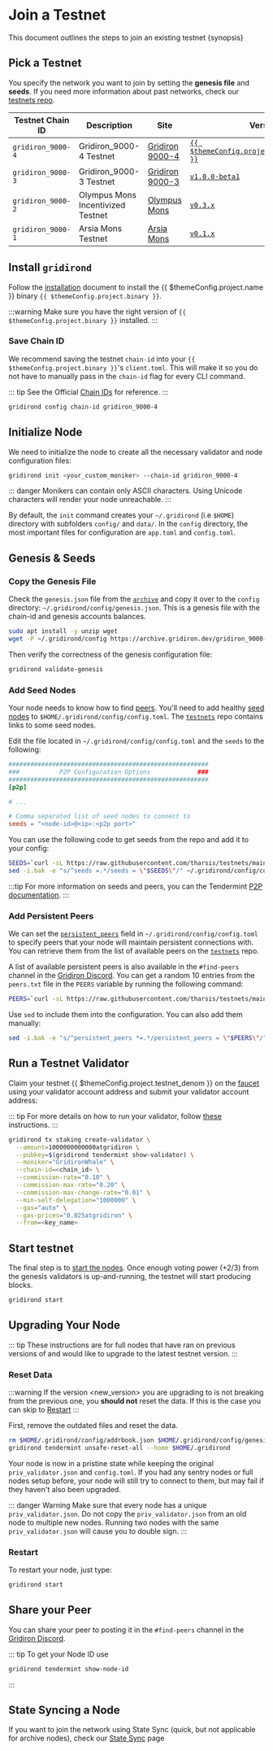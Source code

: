 <!--
order: 4
-->

# Join a Testnet

This document outlines the steps to join an existing testnet {synopsis}

## Pick a Testnet

You specify the network you want to join by setting the **genesis file** and **seeds**. If you need more information about past networks, check our [testnets repo](https://github.com/gridiron/testnets).

| Testnet Chain ID | Description                       | Site                                                                       | Version                                                                                  | Status  |
| ---------------- | --------------------------------- | -------------------------------------------------------------------------- | ---------------------------------------------------------------------------------------- | ------- |
| `gridiron_9000-4`   | Gridiron_9000-4 Testnet              | [Gridiron 9000-4](https://github.com/gridiron/testnets/tree/main/gridiron_9000-4) | [`{{ $themeConfig.project.testnet_version }}`](https://github.com/gridiron/gridiron/releases) | `Live`  |
| `gridiron_9000-3`   | Gridiron_9000-3 Testnet              | [Gridiron 9000-3](https://github.com/gridiron/testnets/tree/main/gridiron_9000-3) | [`v1.0.0-beta1`](https://github.com/gridiron/gridiron/releases/tag/v1.0.0-beta1)             | `Stale` |
| `gridiron_9000-2`   | Olympus Mons Incentivized Testnet | [Olympus Mons](https://github.com/gridiron/testnets/tree/main/olympus_mons) | [`v0.3.x`](https://github.com/gridiron/gridiron/releases)                                    | `Stale` |
| `gridiron_9000-1`   | Arsia Mons Testnet                | [Arsia Mons](https://github.com/gridiron/testnets/tree/main/arsia_mons)     | [`v0.1.x`](https://github.com/gridiron/gridiron/releases)                                    | `Stale` |

## Install `gridirond`

Follow the [installation](./quickstart/installation.md) document to install the {{ $themeConfig.project.name }} binary `{{ $themeConfig.project.binary }}`.

:::warning
Make sure you have the right version of `{{ $themeConfig.project.binary }}` installed.
:::

### Save Chain ID

We recommend saving the testnet `chain-id` into your `{{ $themeConfig.project.binary }}`'s `client.toml`. This will make it so you do not have to manually pass in the `chain-id` flag for every CLI command.

::: tip
See the Official [Chain IDs](./../users/technical_concepts/chain_id.md#official-chain-ids) for reference.
:::

```bash
gridirond config chain-id gridiron_9000-4
```

## Initialize Node

We need to initialize the node to create all the necessary validator and node configuration files:

```bash
gridirond init <your_custom_moniker> --chain-id gridiron_9000-4
```

::: danger
Monikers can contain only ASCII characters. Using Unicode characters will render your node unreachable.
:::

By default, the `init` command creates your `~/.gridirond` (i.e `$HOME`) directory with subfolders `config/` and `data/`.
In the `config` directory, the most important files for configuration are `app.toml` and `config.toml`.

## Genesis & Seeds

### Copy the Genesis File

Check the `genesis.json` file from the [`archive`](https://archive.gridiron.dev/gridiron_9000-4/genesis.json) and copy it over to the `config` directory: `~/.gridirond/config/genesis.json`. This is a genesis file with the chain-id and genesis accounts balances.

```bash
sudo apt install -y unzip wget
wget -P ~/.gridirond/config https://archive.gridiron.dev/gridiron_9000-4/genesis.json
```

Then verify the correctness of the genesis configuration file:

```bash
gridirond validate-genesis
```

### Add Seed Nodes

Your node needs to know how to find [peers](https://docs.tendermint.com/v0.34/tendermint-core/using-tendermint.html#peers). You'll need to add healthy [seed nodes](https://docs.tendermint.com/v0.34/tendermint-core/using-tendermint.html#seed) to `$HOME/.gridirond/config/config.toml`. The [`testnets`](https://github.com/gridiron/testnets) repo contains links to some seed nodes.

Edit the file located in `~/.gridirond/config/config.toml` and the `seeds` to the following:

```toml
#######################################################
###           P2P Configuration Options             ###
#######################################################
[p2p]

# ...

# Comma separated list of seed nodes to connect to
seeds = "<node-id>@<ip>:<p2p port>"
```

You can use the following code to get seeds from the repo and add it to your config:

```bash
SEEDS=`curl -sL https://raw.githubusercontent.com/tharsis/testnets/main/gridiron_9000-4/seeds.txt | awk '{print $1}' | paste -s -d, -`
sed -i.bak -e "s/^seeds =.*/seeds = \"$SEEDS\"/" ~/.gridirond/config/config.toml
```

:::tip
For more information on seeds and peers, you can the Tendermint [P2P documentation](https://docs.tendermint.com/master/spec/p2p/peer.html).
:::

### Add Persistent Peers

We can set the [`persistent_peers`](https://docs.tendermint.com/v0.34/tendermint-core/using-tendermint.html#persistent-peer) field in `~/.gridirond/config/config.toml` to specify peers that your node will maintain persistent connections with. You can retrieve them from the list of
available peers on the [`testnets`](https://github.com/gridiron/testnets) repo.

A list of available persistent peers is also available in the `#find-peers` channel in the [Gridiron Discord](https://discord.gg/gridiron). You can get a random 10 entries from the `peers.txt` file in the `PEERS` variable by running the following command:

```bash
PEERS=`curl -sL https://raw.githubusercontent.com/tharsis/testnets/main/gridiron_9000-4/peers.txt | sort -R | head -n 10 | awk '{print $1}' | paste -s -d, -`
```

Use `sed` to include them into the configuration. You can also add them manually:

```bash
sed -i.bak -e "s/^persistent_peers *=.*/persistent_peers = \"$PEERS\"/" ~/.gridirond/config/config.toml
```

## Run a Testnet Validator

Claim your testnet {{ $themeConfig.project.testnet_denom }} on the [faucet](./../developers/testnet/faucet.md) using your validator account address and submit your validator account address:

::: tip
For more details on how to run your validator, follow [these](./setup/run_validator.md) instructions.
:::

```bash
gridirond tx staking create-validator \
  --amount=1000000000000atgridiron \
  --pubkey=$(gridirond tendermint show-validator) \
  --moniker="GridironWhale" \
  --chain-id=<chain_id> \
  --commission-rate="0.10" \
  --commission-max-rate="0.20" \
  --commission-max-change-rate="0.01" \
  --min-self-delegation="1000000" \
  --gas="auto" \
  --gas-prices="0.025atgridiron" \
  --from=<key_name>
```

## Start testnet

The final step is to [start the nodes](./quickstart/run_node.md#start-node). Once enough voting power (+2/3) from the genesis validators is up-and-running, the testnet will start producing blocks.

```bash
gridirond start
```

## Upgrading Your Node

::: tip
These instructions are for full nodes that have ran on previous versions of and would like to upgrade to the latest testnet version.
:::

### Reset Data

:::warning
If the version <new_version> you are upgrading to is not breaking from the previous one, you **should not** reset the data. If this is the case you can skip to [Restart](#restart)
:::

First, remove the outdated files and reset the data.

```bash
rm $HOME/.gridirond/config/addrbook.json $HOME/.gridirond/config/genesis.json
gridirond tendermint unsafe-reset-all --home $HOME/.gridirond
```

Your node is now in a pristine state while keeping the original `priv_validator.json` and `config.toml`. If you had any sentry nodes or full nodes setup before,
your node will still try to connect to them, but may fail if they haven't also
been upgraded.

::: danger Warning
Make sure that every node has a unique `priv_validator.json`. Do not copy the `priv_validator.json` from an old node to multiple new nodes. Running two nodes with the same `priv_validator.json` will cause you to double sign.
:::

### Restart

To restart your node, just type:

```bash
gridirond start
```

## Share your Peer

You can share your peer to posting it in the `#find-peers` channel in the [Gridiron Discord](https://discord.gg/gridiron).

::: tip
To get your Node ID use

```bash
gridirond tendermint show-node-id
```

:::

## State Syncing a Node

If you want to join the network using State Sync (quick, but not applicable for archive nodes), check our [State Sync](https://docs.gridiron.org/validators/setup/statesync.html) page
